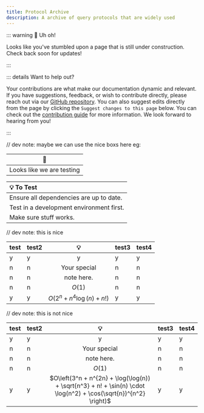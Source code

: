 ```yaml
---
title: Protocol Archive
description: A archive of query protocols that are widely used
---
```


::: warning :construction: Uh oh!

Looks like you've stumbled upon a page that is still under construction. Check
back soon for updates!

:::

::: details Want to help out?

Your contributions are what make our documentation dynamic and relevant. If you
have suggestions, feedback, or wish to contribute directly, please reach out via
our [GitHub repository](https://github.com/gamedig/gamedig.github.io). You can
also suggest edits directly from the page by clicking the
`Suggest changes to this page` below. You can check out the
[contribution guide](/guide/contributing) for more information. We look forward
to hearing from you!

:::

// dev note: maybe we can use the nice boxs here eg:

|      :construction:       |
| :-----------------------: |
| Looks like we are testing |

| :bulb: **To Test**                       |
| :--------------------------------------- |
| Ensure all dependencies are up to date.  |
| Test in a development environment first. |
| Make sure stuff works.                   |

// dev note: this is nice

| test | test2 |                :bulb:                 | test3 | test4 |
| ---- | ----- | :-----------------------------------: | ----- | ----- |
| y    | y     |                   y                   | y     | y     |
| n    | n     |             Your special              | n     | n     |
| n    | n     |              note here.               | n     | n     |
| n    | n     |                $O(1)$                 | n     | n     |
| y    | y     | $O\left(2^n + n^4\log(n) + n!\right)$ | y     | y     |

// dev note: this is not nice

| test | test2 |                                                      :bulb:                                                      | test3 | test4 |
| ---- | ----- | :--------------------------------------------------------------------------------------------------------------: | ----- | ----- |
| y    | y     |                                                        y                                                         | y     | y     |
| n    | n     |                                                   Your special                                                   | n     | n     |
| n    | n     |                                                    note here.                                                    | n     | n     |
| n    | n     |                                                      $O(1)$                                                      | n     | n     |
| y    | y     | $O\left(3^n + n^{2n} + \log(\log(n)) + \sqrt{n^3} + n! + \sin(n) \cdot \log(n^2) + \cos(\sqrt{n})^{n^2} \right)$ | y     | y     |
